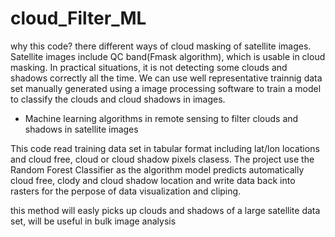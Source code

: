 # cloud_Filter_ML
why this code? 
there different ways of cloud masking of satellite images. Satellite images include QC band(Fmask algorithm), which is usable in cloud masking. In practical situations, it is not detecting some clouds and shadows correctly all the time. We can use well representative trainnig data set manually generated using a image processing software to train a model to classify the clouds and cloud shadows in images.

- Machine learning algorithms in remote sensing to filter clouds and shadows in satellite images 

This code read training data set in tabular format including lat/lon locations and cloud free, cloud or cloud shadow pixels clasess.
The project use the Random Forest Classifier as the algorithm
model predicts automatically cloud free, clody and cloud shadow location and write data back into rasters for the perpose of data visualization and cliping.

this method will easly picks up clouds and shadows of a large satellite data set, will be useful in bulk image analysis
